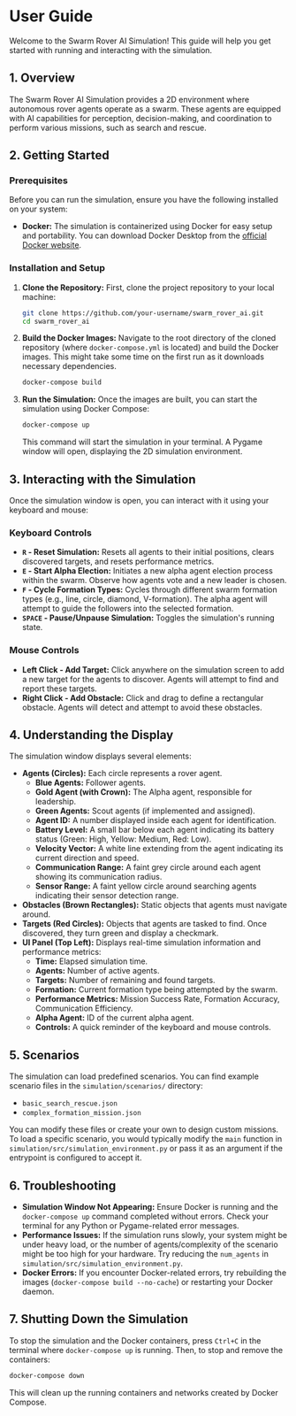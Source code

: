 # User Guide

Welcome to the Swarm Rover AI Simulation! This guide will help you get started with running and interacting with the simulation.

## 1. Overview

The Swarm Rover AI Simulation provides a 2D environment where autonomous rover agents operate as a swarm. These agents are equipped with AI capabilities for perception, decision-making, and coordination to perform various missions, such as search and rescue.

## 2. Getting Started

### Prerequisites

Before you can run the simulation, ensure you have the following installed on your system:

*   **Docker:** The simulation is containerized using Docker for easy setup and portability. You can download Docker Desktop from the [official Docker website](https://www.docker.com/products/docker-desktop).

### Installation and Setup

1.  **Clone the Repository:**
    First, clone the project repository to your local machine:
    ```bash
    git clone https://github.com/your-username/swarm_rover_ai.git
    cd swarm_rover_ai
    ```

2.  **Build the Docker Images:**
    Navigate to the root directory of the cloned repository (where `docker-compose.yml` is located) and build the Docker images. This might take some time on the first run as it downloads necessary dependencies.
    ```bash
    docker-compose build
    ```

3.  **Run the Simulation:**
    Once the images are built, you can start the simulation using Docker Compose:
    ```bash
    docker-compose up
    ```
    This command will start the simulation in your terminal. A Pygame window will open, displaying the 2D simulation environment.

## 3. Interacting with the Simulation

Once the simulation window is open, you can interact with it using your keyboard and mouse:

### Keyboard Controls

*   **`R` - Reset Simulation:** Resets all agents to their initial positions, clears discovered targets, and resets performance metrics.
*   **`E` - Start Alpha Election:** Initiates a new alpha agent election process within the swarm. Observe how agents vote and a new leader is chosen.
*   **`F` - Cycle Formation Types:** Cycles through different swarm formation types (e.g., line, circle, diamond, V-formation). The alpha agent will attempt to guide the followers into the selected formation.
*   **`SPACE` - Pause/Unpause Simulation:** Toggles the simulation's running state.

### Mouse Controls

*   **Left Click - Add Target:** Click anywhere on the simulation screen to add a new target for the agents to discover. Agents will attempt to find and report these targets.
*   **Right Click - Add Obstacle:** Click and drag to define a rectangular obstacle. Agents will detect and attempt to avoid these obstacles.

## 4. Understanding the Display

The simulation window displays several elements:

*   **Agents (Circles):** Each circle represents a rover agent.
    *   **Blue Agents:** Follower agents.
    *   **Gold Agent (with Crown):** The Alpha agent, responsible for leadership.
    *   **Green Agents:** Scout agents (if implemented and assigned).
    *   **Agent ID:** A number displayed inside each agent for identification.
    *   **Battery Level:** A small bar below each agent indicating its battery status (Green: High, Yellow: Medium, Red: Low).
    *   **Velocity Vector:** A white line extending from the agent indicating its current direction and speed.
    *   **Communication Range:** A faint grey circle around each agent showing its communication radius.
    *   **Sensor Range:** A faint yellow circle around searching agents indicating their sensor detection range.
*   **Obstacles (Brown Rectangles):** Static objects that agents must navigate around.
*   **Targets (Red Circles):** Objects that agents are tasked to find. Once discovered, they turn green and display a checkmark.
*   **UI Panel (Top Left):** Displays real-time simulation information and performance metrics:
    *   **Time:** Elapsed simulation time.
    *   **Agents:** Number of active agents.
    *   **Targets:** Number of remaining and found targets.
    *   **Formation:** Current formation type being attempted by the swarm.
    *   **Performance Metrics:** Mission Success Rate, Formation Accuracy, Communication Efficiency.
    *   **Alpha Agent:** ID of the current alpha agent.
    *   **Controls:** A quick reminder of the keyboard and mouse controls.

## 5. Scenarios

The simulation can load predefined scenarios. You can find example scenario files in the `simulation/scenarios/` directory:

*   `basic_search_rescue.json`
*   `complex_formation_mission.json`

You can modify these files or create your own to design custom missions. To load a specific scenario, you would typically modify the `main` function in `simulation/src/simulation_environment.py` or pass it as an argument if the entrypoint is configured to accept it.

## 6. Troubleshooting

*   **Simulation Window Not Appearing:** Ensure Docker is running and the `docker-compose up` command completed without errors. Check your terminal for any Python or Pygame-related error messages.
*   **Performance Issues:** If the simulation runs slowly, your system might be under heavy load, or the number of agents/complexity of the scenario might be too high for your hardware. Try reducing the `num_agents` in `simulation/src/simulation_environment.py`.
*   **Docker Errors:** If you encounter Docker-related errors, try rebuilding the images (`docker-compose build --no-cache`) or restarting your Docker daemon.

## 7. Shutting Down the Simulation

To stop the simulation and the Docker containers, press `Ctrl+C` in the terminal where `docker-compose up` is running. Then, to stop and remove the containers:

```bash
docker-compose down
```

This will clean up the running containers and networks created by Docker Compose.
